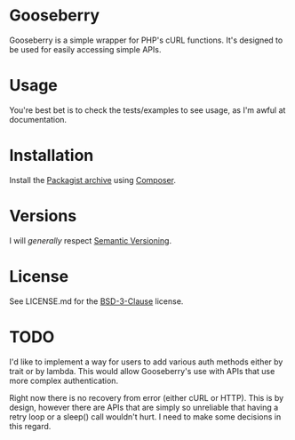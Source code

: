 # Gooseberry

Gooseberry is a simple wrapper for PHP's cURL functions. It's designed to be
used for easily accessing simple APIs.

# Usage

You're best bet is to check the tests/examples to see usage, as I'm awful at
documentation.

# Installation

Install the [Packagist archive](https://packagist.org/packages/henderjon/gooseberry)
using [Composer](http://getcomposer.org/).

# Versions

I will *generally* respect [Semantic Versioning](http://semver.org/).

# License

See LICENSE.md for the [BSD-3-Clause](http://opensource.org/licenses/BSD-3-Clause) license.

# TODO

I'd like to implement a way for users to add various auth methods either by trait or
by lambda. This would allow Gooseberry's use with APIs that use more complex authentication.

Right now there is no recovery from error (either cURL or HTTP). This is by design, however
there are APIs that are simply so unreliable that having a retry loop or a sleep() call
wouldn't hurt. I need to make some decisions in this regard.





